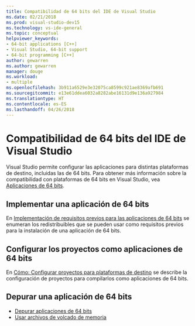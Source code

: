 ```yaml
---
title: Compatibilidad de 64 bits del IDE de Visual Studio
ms.date: 02/21/2018
ms.prod: visual-studio-dev15
ms.technology: vs-ide-general
ms.topic: conceptual
helpviewer_keywords:
- 64-bit applications [C++]
- Visual Studio, 64-bit support
- 64-bit programming [C++]
author: gewarren
ms.author: gewarren
manager: douge
ms.workload:
- multiple
ms.openlocfilehash: 3b911a6529e3e32075ca8599c921ae8369afb691
ms.sourcegitcommit: e13e61ddea6032a8282abe16131d9e136a927984
ms.translationtype: HT
ms.contentlocale: es-ES
ms.lasthandoff: 04/26/2018
---
```

# <a name="visual-studio-ide-64-bit-support"></a>Compatibilidad de 64 bits del IDE de Visual Studio

Visual Studio permite configurar las aplicaciones para distintas plataformas de destino, incluidas las de 64 bits. Para obtener más información sobre la compatibilidad con plataformas de 64 bits en Visual Studio, vea [Aplicaciones de 64 bits](/dotnet/framework/64-bit-apps).

## <a name="deploying-a-64-bit-application"></a>Implementar una aplicación de 64 bits

En [Implementación de requisitos previos para las aplicaciones de 64 bits](../deployment/deploying-prerequisites-for-64-bit-applications.md) se enumeran los redistribuibles que se pueden usar como requisitos previos para la instalación de una aplicación de 64 bits.

## <a name="configuring-projects-as-64-bit-applications"></a>Configurar los proyectos como aplicaciones de 64 bits

En [Cómo: Configurar proyectos para plataformas de destino](../ide/how-to-configure-projects-to-target-platforms.md) se describe la configuración de proyectos para compilarlos como aplicaciones de 64 bits.

## <a name="debugging-a-64-bit-application"></a>Depurar una aplicación de 64 bits

- [Depurar aplicaciones de 64 bits](../debugger/debug-64-bit-applications.md)
- [Usar archivos de volcado de memoria](../debugger/using-dump-files.md)
